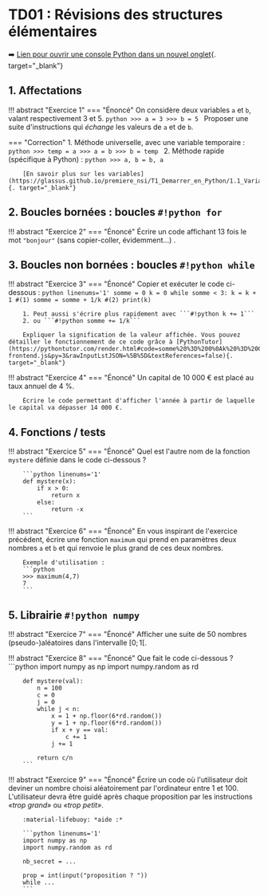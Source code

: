# TD01 : Révisions des structures élémentaires

:arrow_right: [Lien pour ouvrir une console Python dans un nouvel onglet](https://console.basthon.fr/){. target="_blank"}

## 1. Affectations

!!! abstract "Exercice 1"
    === "Énoncé"
        On considère deux variables ```a``` et ```b```, valant respectivement 3 et 5.
        ```python
        >>> a = 3
        >>> b = 5
        ```
        Proposer une suite d'instructions qui *échange* les valeurs de ```a``` et de ```b```. 

=== "Correction"
        1. Méthode universelle, avec une variable temporaire :
        ```python
        >>> temp = a
        >>> a = b
        >>> b = temp
        ```
        2. Méthode rapide (spécifique à Python) :
        ```python
        >>> a, b = b, a
        ```

        [En savoir plus sur les variables](https://glassus.github.io/premiere_nsi/T1_Demarrer_en_Python/1.1_Variables/cours/){. target="_blank"}
 


## 2. Boucles bornées : boucles ```#!python for``` 

!!! abstract "Exercice 2"
    === "Énoncé"
        Écrire un code affichant 13 fois le mot ```"bonjour"``` (sans copier-coller, évidemment...) .

<!--     === "Correction"
        ```python linenums='1'
        for k in range(13):
            print("bonjour")
        ```

        [En savoir plus sur la boucle ```#!python for```](https://glassus.github.io/premiere_nsi/T1_Demarrer_en_Python/1.2_Boucle_for/cours/){. target="_blank"}
-->

## 3. Boucles non bornées : boucles ```#!python while``` 

!!! abstract "Exercice 3"
    === "Énoncé"
        Copier et exécuter le code ci-dessous :
        ```python linenums='1'
        somme = 0
        k = 0
        while somme < 3:
            k = k + 1 #(1)
            somme = somme + 1/k #(2)
        print(k)
        ```

        1. Peut aussi s'écrire plus rapidement avec ```#!python k += 1```
        2. ou ```#!python somme += 1/k```  

        Expliquer la signification de la valeur affichée. Vous pouvez détailler le fonctionnement de ce code grâce à [PythonTutor](https://pythontutor.com/render.html#code=somme%20%3D%200%0Ak%20%3D%200%0Awhile%20somme%20%3C%203%3A%0A%20%20%20%20k%20%3D%20k%20%2B%201%0A%20%20%20%20somme%20%3D%20somme%20%2B%201/k%0Aprint%28k%29&cumulative=false&curInstr=0&heapPrimitives=nevernest&mode=display&origin=opt-frontend.js&py=3&rawInputLstJSON=%5B%5D&textReferences=false){. target="_blank"}

<!--     === "Correction"
        11 est la plus petite valeur de $k$ pour laquelle la somme $1 + \frac{1}{2} + \frac{1}{3} + \dots + \frac{1}{k}$ devient supérieure ou égale à 3.

        [En savoir plus la boucle ```#!python while``` ](){. target="_blank"} -->

!!! abstract "Exercice 4"
    === "Énoncé"
        Un capital de 10 000 € est placé au taux annuel de 4 %. 

        Écrire le code permettant d'afficher l'année à partir de laquelle le capital va dépasser 14 000 €.

<!--     === "Correction"
        ```python linenums='1'
        capital = 10000
        annee = 0
        while capital < 14000:
            annee += 1
            capital = capital * 1.04 #(1)
        print(annee)
        ```

        1. ou ```#!python capital *= 1.04```  -->


## 4. Fonctions / tests

!!! abstract "Exercice 5"
    === "Énoncé"
        Quel est l'autre nom de la fonction ```mystere``` définie dans le code ci-dessous ?  

        ```python linenums='1'
        def mystere(x):
            if x > 0:
                return x
            else:
                return -x
        ```

<!--     === "Correction"
        C'est la fonction mathématique *valeur absolue*.

        [En savoir plus sur les fonctions](https://glassus.github.io/premiere_nsi/T1_Demarrer_en_Python/1.5_Fonctions/cours/){. target="_blank"} -->

!!! abstract "Exercice 6"
    === "Énoncé"
        En vous inspirant de l'exercice précédent, écrire une fonction ```maximum``` qui prend en paramètres deux nombres ```a``` et ```b``` et qui renvoie le plus grand de ces deux nombres.

        Exemple d'utilisation :
        ```python
        >>> maximum(4,7)
        7
        ```  

<!--     === "Correction"
        ```python linenums='1'
        def maximum(x, y):
            if x > y:
                return x
            else:
                return y

        ``` -->

## 5. Librairie ```#!python numpy``` 

!!! abstract "Exercice 7"
    === "Énoncé"
        Afficher une suite de 50 nombres (pseudo-)aléatoires dans l'intervalle $[0;1[$.
    
<!--     === "Correction"
        ```python linenums='1'
        import numpy.random as rd

        for k in range(100):
            print(rd.random())
        ``` -->

!!! abstract "Exercice 8"
    === "Énoncé"
        Que fait le code ci-dessous ?
        ```python
        import numpy as np
        import numpy.random as rd

        def mystere(val):
            n = 100
            c = 0
            j = 0
            while j < n:
                x = 1 + np.floor(6*rd.random())
                y = 1 + np.floor(6*rd.random())
                if x + y == val:
                    c += 1
                j += 1

            return c/n
        ```

<!--     === "Correction"
        Pour une valeur ```val``` rentrée en paramètre, il renvoie la fréquence d'apparition de cette somme lors de 100 lancers de 2 dés puis d'ajout de leur valeur.  -->


!!! abstract "Exercice 9"
    === "Énoncé"
        Écrire un code où l'utilisateur doit deviner un nombre choisi aléatoirement par l'ordinateur entre 1 et 100. L'utilisateur devra être guidé après chaque proposition par les instructions *«trop grand»* ou *«trop petit»*.

        :material-lifebuoy: *aide :*

        ```python linenums='1'
        import numpy as np
        import numpy.random as rd

        nb_secret = ...

        prop = int(input("proposition ? "))
        while ...
        ```

<!--     === "Correction"
        ```python linenums='1'
        import numpy as np
        import numpy.random as rd

        nb_secret = 1 + np.floor(100*rd.random())

        prop = int(input("proposition ? "))
        while prop != nb_secret:
            if prop > nb_secret:
                print("trop grand")
            else:
                print("trop petit")
            prop = int(input("proposition ? "))

        print("bravo !")
        ``` -->